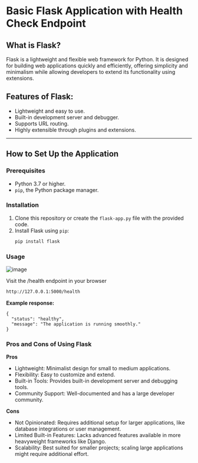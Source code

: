 # Basic Flask Application with Health Check Endpoint

## What is Flask?

Flask is a lightweight and flexible web framework for Python. It is designed for building web applications quickly and efficiently, offering simplicity and minimalism while allowing developers to extend its functionality using extensions.

## Features of Flask:
- Lightweight and easy to use.
- Built-in development server and debugger.
- Supports URL routing.
- Highly extensible through plugins and extensions.

---

## How to Set Up the Application

### Prerequisites
- Python 3.7 or higher.
- `pip`, the Python package manager.

### Installation
1. Clone this repository or create the `flask-app.py` file with the provided code.
2. Install Flask using `pip`:
   ```bash
   pip install flask
   ```

### Usage
![image](https://github.com/user-attachments/assets/335bcb70-7241-4487-bece-8ff33db52275)

Visit the /health endpoint in your browser
```bash
http://127.0.0.1:5000/health
```
**Example response:**
```
{
  "status": "healthy",
  "message": "The application is running smoothly."
}
```
### Pros and Cons of Using Flask
**Pros**
- Lightweight: Minimalist design for small to medium applications.
- Flexibility: Easy to customize and extend.
- Built-in Tools: Provides built-in development server and debugging tools.
- Community Support: Well-documented and has a large developer community.
  
**Cons**
- Not Opinionated: Requires additional setup for larger applications, like database integrations or user management.
- Limited Built-in Features: Lacks advanced features available in more heavyweight frameworks like Django.
- Scalability: Best suited for smaller projects; scaling large applications might require additional effort.

